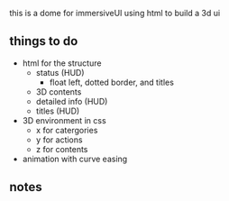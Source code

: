 this is a dome for immersiveUI
using html to build a 3d ui

## things to do

+ html for the structure
  - status (HUD)
    - float left, dotted border, and titles
  - 3D contents
  - detailed info (HUD)
  - titles (HUD)
+ 3D environment in css
  - x for catergories
  - y for actions
  - z for contents
+ animation with curve easing

## notes
